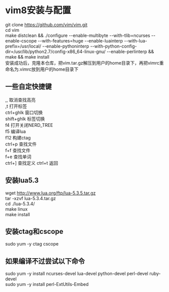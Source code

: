 # vim8安装与配置
git clone https://github.com/vim/vim.git  
cd vim  
make distclean && ./configure --enable-multibyte --with-tlib=ncurses --enable-cscope --with-features=huge --enable-luainterp --with-lua-prefix=/usr/local/ --enable-pythoninterp --with-python-config-dir=/usr/lib/python2.7/config-x86_64-linux-gnu/ --enable-perlinterp && make && make install  
安装成功后，克隆本仓库，把vim.tar.gz解压到用户的home目录下，再把vimrc重命名为.vimrc放到用户的home目录下  

## 一些自定快捷键
,, 取消查找高亮  
,t 打开标签  
ctrl+ghlk 窗口切换  
shift+ghlk 标签切换  
f4 打开关闭NERD_TREE  
f5 编译lua  
f12 构建ctag  
ctrl+p 查找文件  
f+f 查找文件  
f+e 查找单词  
ctrl+] 查找定义
ctrl+t 返回

## 安装lua5.3
wget http://www.lua.org/ftp/lua-5.3.5.tar.gz  
tar -xzvf lua-5.3.4.tar.gz  
cd ./lua-5.3.4/  
make linux  
make install  

## 安装ctag和cscope
sudo yum -y ctag cscope

## 如果编译不过尝试以下命令
sudo yum -y install ncurses-devel lua-devel python-devel perl-devel ruby-devel  
sudo yum -y install perl-ExtUtils-Embed  
